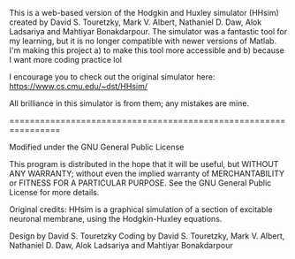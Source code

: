 This is a web-based version of the Hodgkin and Huxley simulator (HHsim) created by 
David S. Touretzky, Mark V. Albert, Nathaniel D. Daw, Alok Ladsariya and Mahtiyar Bonakdarpour. 
The simulator was a fantastic tool for my learning, but it is no longer compatible with newer versions of Matlab. 
I'm making this project a) to make this tool more accessible and b) because I want more coding practice lol

I encourage you to check out the original simulator here: https://www.cs.cmu.edu/~dst/HHsim/

All brilliance in this simulator is from them; any mistakes are mine. 

================================================================

Modified under the GNU General Public License

This program is distributed in the hope that it will be useful,
but WITHOUT ANY WARRANTY; without even the implied warranty of
MERCHANTABILITY or FITNESS FOR A PARTICULAR PURPOSE.  See the
GNU General Public License for more details.

Original credits:
HHsim is a graphical simulation of a section of excitable neuronal
membrane, using the Hodgkin-Huxley equations.

Design by David S. Touretzky
Coding by David S. Touretzky, Mark V. Albert, Nathaniel D. Daw,
          Alok Ladsariya and Mahtiyar Bonakdarpour
